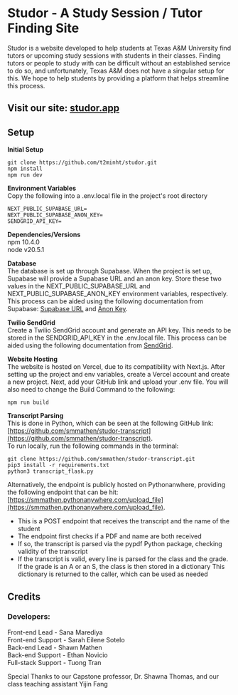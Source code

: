 # Studor - A Study Session / Tutor Finding Site

Studor is a website developed to help students at Texas A&M University find tutors or upcoming study sessions with students in their classes. Finding tutors or people to study with can be difficult without an established service to do so, and unfortunately, Texas A&M does not have a singular setup for this. We hope to help students by providing a platform that helps streamline this process.

## Visit our site: [studor.app](https://www.studor.app)

## Setup

**Initial Setup**

```
git clone https://github.com/t2minht/studor.git  
npm install   
npm run dev
```

**Environment Variables**  
Copy the following into a .env.local file in the project's root directory

```
NEXT_PUBLIC_SUPABASE_URL=
NEXT_PUBLIC_SUPABASE_ANON_KEY=
SENDGRID_API_KEY=
```

**Dependencies/Versions**  
npm 10.4.0  
node v20.5.1

**Database**  
The database is set up through Supabase. When the project is set up, Supabase will provide a Supabase URL and an anon key. Store these two values in the NEXT_PUBLIC_SUPABASE_URL and  NEXT_PUBLIC_SUPABASE_ANON_KEY environment variables, respectively. This process can be aided using the following documentation from Supabase: [Supabase URL](https://supabase.com/docs/guides/api) and [Anon Key](https://supabase.com/docs/guides/api/api-keys).

**Twilio SendGrid**  
Create a Twilio SendGrid account and generate an API key. This needs to be stored in the SENDGRID_API_KEY in the .env.local file. This process can be aided using the following documentation from [SendGrid](https://docs.sendgrid.com/ui/account-and-settings/api-keys).

**Website Hosting**  
The website is hosted on Vercel, due to its compatibility with Next.js. After setting up the project and env variables, create a Vercel account and create a new project. Next, add your GitHub link and upload your .env file. You will also need to change the Build Command to the following:

```
npm run build
```

**Transcript Parsing**  
This is done in Python, which can be seen at the following GitHub link: [https://github.com/smmathen/studor-transcript](https://github.com/smmathen/studor-transcript).  
  To run locally, run the following commands in the terminal:

```
git clone https://github.com/smmathen/studor-transcript.git
pip3 install -r requirements.txt
python3 transcript_flask.py
```

Alternatively, the endpoint is publicly hosted on Pythonanwhere, providing the following endpoint that can be hit:
[https://smmathen.pythonanywhere.com/upload_file](https://smmathen.pythonanywhere.com/upload_file).  
- This is a POST endpoint that receives the transcript and the name of the student
- The endpoint first checks if a PDF and name are both received
- If so, the transcript is parsed via the pypdf Python package, checking validity of the transcript
- If the transcript is valid, every line is parsed for the class and the grade. If the grade is an A or an S, the class is then stored in a dictionary
This dictionary is returned to the caller, which can be used as needed

## Credits

### Developers:  
Front-end Lead - Sana Marediya  
Front-end Support - Sarah Eilene Sotelo  
Back-end Lead - Shawn Mathen  
Back-end Support  - Ethan Novicio  
Full-stack Support - Tuong Tran

Special Thanks to our Capstone professor, Dr. Shawna Thomas, and our class teaching assistant Yijin Fang
